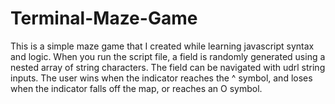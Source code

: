 # Terminal-Maze-Game

This is a simple maze game that I created while learning javascript syntax and logic. When you run the script file, a field is randomly generated using a nested array of string characters. The field can be navigated with udrl string inputs. The user wins when the indicator reaches the ^ symbol, and loses when the indicator falls off the map, or reaches an O symbol. 
